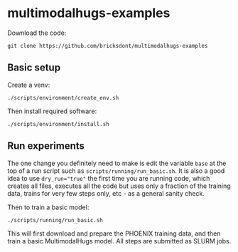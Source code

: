 # multimodalhugs-examples

Download the code:

    git clone https://github.com/bricksdont/multimodalhugs-examples

## Basic setup

Create a venv:

    ./scripts/environment/create_env.sh

Then install required software:

    ./scripts/environment/install.sh

## Run experiments

The one change you definitely need to make is edit the 
variable `base` at the top of a run script such as `scripts/running/run_basic.sh`. It is also a good idea
to use `dry_run="true"` the first time you are running code, which creates all files, executes all
the code but uses only a fraction of the training data, trains for very few steps only, etc - as a
general sanity check.

Then to train a basic model:

    ./scripts/running/run_basic.sh

This will first download and prepare the PHOENIX training data,
and then train a basic MultimodalHugs model. All steps are submitted
as SLURM jobs.
